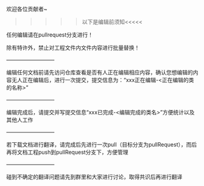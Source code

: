 
欢迎各位贡献者~
>>>>>以下是编辑前须知<<<<<

任何编辑请在pullrequest分支进行！

除有特许外，禁止对工程文件内文件内容进行批量替换！

—————————

编辑任何文档前请先访问仓库查看是否有人正在编辑相应内容，确认您想编辑的内容无人正在编辑后，进行一次提交，提交信息为：“xxx正在编辑-<正在编辑的类的名称>”

—————————

编辑完成后，请提交并写提交信息“xxx已完成-<编辑完成的类名>”方便统计以及其他人工作

—————————

若下载文档进行翻译，请完成后先进行一次pull（目标分支为pullRequest），而后再将文档工程push到pullRequest分支下，方便管理

—————————

碰到不确定的翻译问题请先到群里和大家进行讨论，取得共识后再进行翻译

